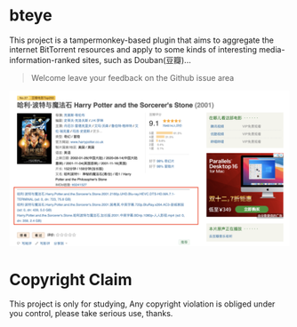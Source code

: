 # bteye

This project is a tampermonkey-based plugin that aims to aggregate the internet BitTorrent resources and apply to some kinds of interesting media-information-ranked sites, such as Douban(豆瓣)...

> Welcome leave your feedback on the Github issue area

![IMG](poster.png)

# Copyright Claim

This project is only for studying, Any copyright violation is obliged under you control, please take serious use, thanks.

